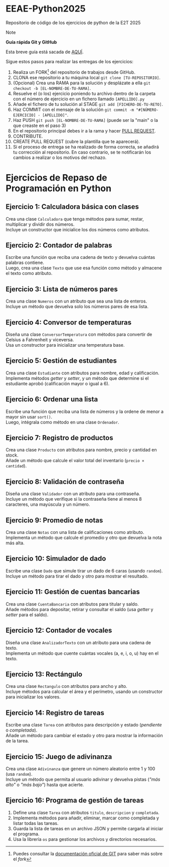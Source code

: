 # EEAE-Python2025
Repositorio de código de los ejercicios de python de la E2T 2025

> [!NOTE]
> **Guía rápida Git y GitHub**
>
> Esta breve guía está sacada de [AQUÍ](https://github.com/mouredev/roadmap-retos-programacion/tree/main?tab=readme-ov-file#gu%C3%ADa-r%C3%A1pida-git-y-github).
>
> Sigue estos pasos para realizar las entregas de los ejercicios:
> 1. Realiza un FORK[^1] del repositorio de trabajos desde GitHub.
> 2. CLONA ese repositorio a tu máquina local `git clone [TU-REPOSITORIO]`.
> 3. (Opcional) Crea una RAMA para la solución y desplázate a ella `git checkout -b [EL-NOMBRE-DE-TU-RAMA]`.
> 4. Resuelve el (o los) ejercicio poniendo tu archivo dentro de la carpeta con el número de ejercicio en un fichero llamado `[APELLIDO].py`
> 5. Añade el fichero de tu solución al STAGE `git add [FICHERO-DE-TU-RETO]`.
> 6. Haz COMMIT con el mensaje de la solución `git commit -m "#[NÚMERO-EJERCICIO] - [APELLIDO]"`.
> 7. Haz PUSH `git push [EL-NOMBRE-DE-TU-RAMA]` (puede ser la "main" o la que creaste en el paso 3)
> 8. En el repositorio principal debes ir a la rama y hacer [PULL REQUEST](https://docs.github.com/es/pull-requests/collaborating-with-pull-requests/proposing-changes-to-your-work-with-pull-requests/creating-a-pull-request).
> 9. CONTRIBUTE.
> 10. CREATE PULL REQUEST (cubre la plantilla que te aparecerá).
> 11. Si el proceso de entrega se ha realizado de forma correcta, se añadirá tu corrección al repositorio. En caso contrario, se te notificarán los cambios a realizar o los motivos del rechazo.

[^1]: Puedes consultar la [documentación oficial de GIT](https://git-scm.com/book/es/v2/GitHub-Participando-en-Proyectos) para saber más sobre el *fork*

# Ejercicios de Repaso de Programación en Python

## Ejercicio 1: Calculadora básica con clases
Crea una clase `Calculadora` que tenga métodos para sumar, restar, multiplicar y dividir dos números.  
Incluye un constructor que inicialice los dos números como atributos.

## Ejercicio 2: Contador de palabras
Escribe una función que reciba una cadena de texto y devuelva cuántas palabras contiene.  
Luego, crea una clase `Texto` que use esa función como método y almacene el texto como atributo.

## Ejercicio 3: Lista de números pares
Crea una clase `Numeros` con un atributo que sea una lista de enteros.  
Incluye un método que devuelva solo los números pares de esa lista.

## Ejercicio 4: Conversor de temperaturas
Diseña una clase `ConversorTemperatura` con métodos para convertir de Celsius a Fahrenheit y viceversa.  
Usa un constructor para inicializar una temperatura base.

## Ejercicio 5: Gestión de estudiantes
Crea una clase `Estudiante` con atributos para nombre, edad y calificación.  
Implementa métodos *getter* y *setter*, y un método que determine si el estudiante aprobó (calificación mayor o igual a 6).

## Ejercicio 6: Ordenar una lista
Escribe una función que reciba una lista de números y la ordene de menor a mayor sin usar `sort()`.  
Luego, intégrala como método en una clase `Ordenador`.

## Ejercicio 7: Registro de productos
Crea una clase `Producto` con atributos para nombre, precio y cantidad en stock.  
Añade un método que calcule el valor total del inventario (`precio × cantidad`).

## Ejercicio 8: Validación de contraseña
Diseña una clase `Validador` con un atributo para una contraseña.  
Incluye un método que verifique si la contraseña tiene al menos 8 caracteres, una mayúscula y un número.

## Ejercicio 9: Promedio de notas
Crea una clase `Notas` con una lista de calificaciones como atributo.  
Implementa un método que calcule el promedio y otro que devuelva la nota más alta.

## Ejercicio 10: Simulador de dado
Escribe una clase `Dado` que simule tirar un dado de 6 caras (usando `random`).  
Incluye un método para tirar el dado y otro para mostrar el resultado.

## Ejercicio 11: Gestión de cuentas bancarias
Crea una clase `CuentaBancaria` con atributos para titular y saldo.  
Añade métodos para depositar, retirar y consultar el saldo (usa *getter* y *setter* para el saldo).

## Ejercicio 12: Contador de vocales
Diseña una clase `AnalizadorTexto` con un atributo para una cadena de texto.  
Implementa un método que cuente cuántas vocales (a, e, i, o, u) hay en el texto.

## Ejercicio 13: Rectángulo
Crea una clase `Rectangulo` con atributos para ancho y alto.  
Incluye métodos para calcular el área y el perímetro, usando un constructor para inicializar los valores.

## Ejercicio 14: Registro de tareas
Escribe una clase `Tarea` con atributos para descripción y estado (*pendiente* o *completada*).  
Añade un método para cambiar el estado y otro para mostrar la información de la tarea.

## Ejercicio 15: Juego de adivinanza
Crea una clase `Adivinanza` que genere un número aleatorio entre 1 y 100 (usa `random`).  
Incluye un método que permita al usuario adivinar y devuelva pistas (*"más alto"* o *"más bajo"*) hasta que acierte.

## Ejercicio 16: Programa de gestión de tareas
1. Define una clase `Tarea` con atributos `titulo`, `descripcion` y `completada`.
2. Implementa métodos para añadir, eliminar, marcar como completada y listar todas las tareas.
3. Guarda la lista de tareas en un archivo JSON y permite cargarla al iniciar el programa.
4. Usa la librería `os` para gestionar los archivos y directorios necesarios.
